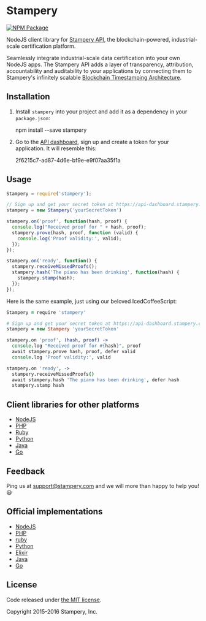 # Stampery

[![NPM Package](https://img.shields.io/npm/v/stampery.svg?style=flat-square)](https://www.npmjs.org/package/stampery)

NodeJS client library for [Stampery API](https://stampery.com/api), the blockchain-powered, industrial-scale certification platform.

Seamlessly integrate industrial-scale data certification into your own NodeJS apps. The Stampery API adds a layer of transparency, attribution, accountability and auditability to your applications by connecting them to Stampery's infinitely scalable [Blockchain Timestamping Architecture](https://stampery.com/tech).

## Installation

  1. Install `stampery` into your project and add it as a dependency in your `package.json`:

        npm install --save stampery

  2. Go to the [API dashboard](https://api-dashboard.stampery.com), sign up and create a token for your application. It will resemble this:

        2f6215c7-ad87-4d6e-bf9e-e9f07aa35f1a

## Usage

```javascript
Stampery = require('stampery');

// Sign up and get your secret token at https://api-dashboard.stampery.com
stampery = new Stampery('yourSecretToken')

stampery.on('proof', function(hash, proof) {
  console.log("Received proof for " + hash, proof);
  stampery.prove(hash, proof, function (valid) {
    console.log('Proof validity:', valid);
  });
});

stampery.on('ready', function() {
  stampery.receiveMissedProofs();
  stampery.hash('The piano has been drinking', function(hash) {
    stampery.stamp(hash);
  });
});
```

Here is the same example, just using our beloved IcedCoffeeScript:

```coffeescript
Stampery = require 'stampery'

# Sign up and get your secret token at https://api-dashboard.stampery.com
stampery = new Stampery 'yourSecretToken'

stampery.on 'proof', (hash, proof) ->
  console.log "Received proof for #{hash}", proof
  await stampery.prove hash, proof, defer valid
  console.log 'Proof validity:', valid

stampery.on 'ready', ->
  stampery.receiveMissedProofs()
  await stampery.hash 'The piano has been drinking', defer hash
  stampery.stamp hash
```

## Client libraries for other platforms
- [NodeJS](https://github.com/stampery/node)
- [PHP](https://github.com/stampery/php)
- [Ruby](https://github.com/stampery/ruby)
- [Python](https://github.com/stampery/python)
- [Java](https://github.com/stampery/java)
- [Go](https://github.com/stampery/go)

## Feedback

Ping us at [support@stampery.com](mailto:support@stampery.com) and we will more than happy to help you! 😃

## Official implementations
- [NodeJS](https://github.com/stampery/node)
- [PHP](https://github.com/stampery/php)
- [ruby](https://github.com/stampery/ruby)
- [Python](https://github.com/stampery/python)
- [Elixir](https://github.com/stampery/elixir)
- [Java](https://github.com/stampery/java)
- [Go](https://github.com/stampery/go)

## License

Code released under
[the MIT license](https://github.com/stampery/node/blob/master/LICENSE).

Copyright 2015-2016 Stampery, Inc.
